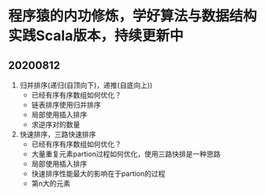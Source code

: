# 程序猿的内功修炼，学好算法与数据结构实践Scala版本，持续更新中

##  20200812 
1. 归并排序(递归(自顶向下)，递推(自底向上))
   - 已经有序有序数组如何优化？
   - 链表排序使用归并排序
   - 局部使用插入排序
   - 求逆序对的数量
2. 快速排序，三路快速排序
   - 已经有序有序数组如何优化？
   - 大量重复元素partion过程如何优化，使用三路快排是一种思路
   - 局部使用插入排序
   - 快速排序性能最大的影响在于partion的过程
   - 第n大的元素
  
